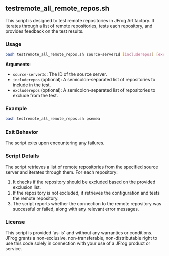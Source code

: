 ## testremote_all_remote_repos.sh

This script is designed to test remote repositories in JFrog Artifactory. It iterates through a list of remote repositories, tests each repository, and provides feedback on the test results.

### Usage

```bash
bash testremote_all_remote_repos.sh source-serverId [includerepos] [excluderepos]
```

**Arguments:**
- `source-serverId`: The ID of the source server.
- `includerepos` (optional): A semicolon-separated list of repositories to include in the test.
- `excluderepos` (optional): A semicolon-separated list of repositories to exclude from the test.

### Example

```bash
bash testremote_all_remote_repos.sh psemea
```

### Exit Behavior

The script exits upon encountering any failures.

### Script Details

The script retrieves a list of remote repositories from the specified source server and iterates through them. For each repository:

1. It checks if the repository should be excluded based on the provided exclusion list.
2. If the repository is not excluded, it retrieves the configuration and tests the remote repository.
3. The script reports whether the connection to the remote repository was successful or failed, along with any relevant error messages.


### License

This script is provided 'as-is' and without any warranties or conditions. JFrog grants a non-exclusive, non-transferable, non-distributable right to use this code solely in connection with your use of a JFrog product or service.